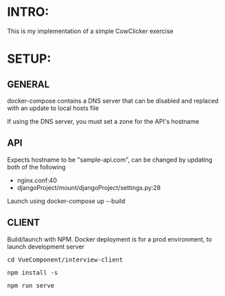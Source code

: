 <h1>INTRO:</h1>
This is my implementation of a simple CowClicker exercise

<h1>SETUP:</h1>
<h2>GENERAL</h2>
<p>docker-compose contains a DNS server that can be disabled and replaced with an update to local hosts file</p>
<p>If using the DNS server, you must set a zone for the API's hostname</p>

<h2>API</h2>
<p>Expects hostname to be "sample-api.com", can be changed by updating both of the following</p>
<ul>
<li>nginx.conf:40</li>
<li>djangoProject/mount/djangoProject/settings.py:28</li>
</ul>
<p>Launch using docker-compose up --build </p>

<h2>CLIENT</h2>
<p>Build/launch with NPM. Docker deployment is for a prod environment, to launch development server</p>
<pre>cd VueComponent/interview-client</pre>
<pre>npm install -s</pre>
<pre>npm run serve</pre>
